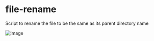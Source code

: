 # file-rename
Script to rename the file to be the same as its parent directory name

![image](https://user-images.githubusercontent.com/110773590/222189372-58973152-8390-42d0-a62b-85660d436266.png)

